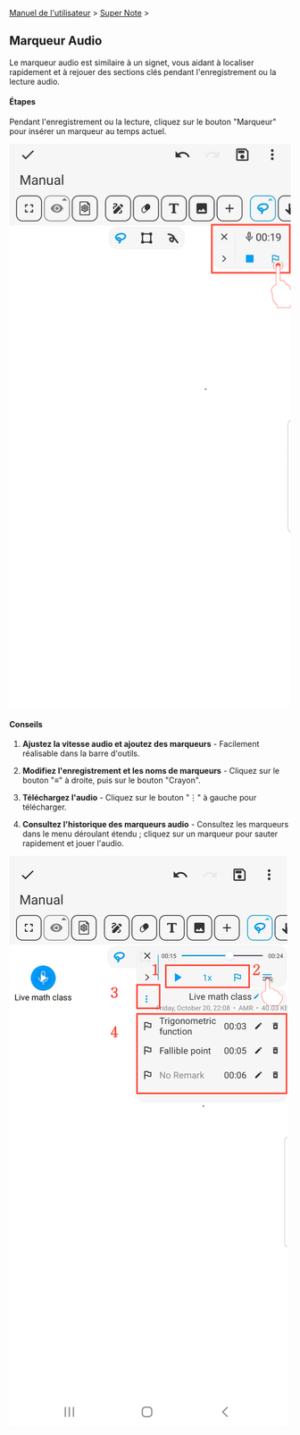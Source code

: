 [Manuel de l'utilisateur](/dragonnest/drawnote/manual/fr) > [Super Note](/dragonnest/drawnote/manual/fr/super_note) >

Marqueur Audio
---
Le marqueur audio est similaire à un signet, vous aidant à localiser rapidement et à rejouer des sections clés pendant l'enregistrement ou la lecture audio.

#### Étapes

Pendant l'enregistrement ou la lecture, cliquez sur le bouton "Marqueur" pour insérer un marqueur au temps actuel.

![](imgs/audio_marker.png)

#### Conseils

1. **Ajustez la vitesse audio et ajoutez des marqueurs** - Facilement réalisable dans la barre d'outils.

2. **Modifiez l'enregistrement et les noms de marqueurs** - Cliquez sur le bouton "≡" à droite, puis sur le bouton "Crayon".

3. **Téléchargez l'audio** - Cliquez sur le bouton "⋮" à gauche pour télécharger.

4. **Consultez l'historique des marqueurs audio** - Consultez les marqueurs dans le menu déroulant étendu ; cliquez sur un marqueur pour sauter rapidement et jouer l'audio.

![](imgs/audio_marker1.png)